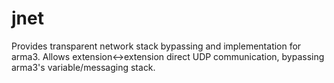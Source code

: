 # jnet

Provides transparent network stack bypassing and implementation for arma3. Allows extension<->extension direct UDP communication, bypassing arma3's variable/messaging stack. 
